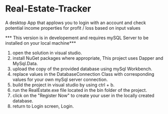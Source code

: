 # Real-Estate-Tracker
A desktop App that applows you to login with an account and check potential income properties for profit / loss based on input values

*** This version is in developement and requires mySQL Server to be installed on your local machine***

1. open the solution in visual studio.
2. install NuGet packages where appropriate, This project uses Dapper and MySql.Data.
3. upload the copy of the provided database using mySql Workbench.
4. replace values in the DatabaseConnection Class with corresponding values for your own mySql server connection.
5. build the project in visual studio by using ctrl + b.
6. run the RealEstate.exe file located in the bin folder of the project.
7. click on the "Register Now" to create your user in the locally created database.
8. return to Login screen, Login.
